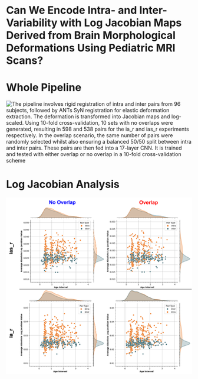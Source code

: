 # Can We Encode Intra- and Inter-Variability with Log Jacobian Maps Derived from Brain Morphological Deformations Using Pediatric MRI Scans?

# Whole Pipeline
![The pipeline involves rigid registration of intra and inter pairs from 96 subjects, followed by ANTs SyN registration for elastic deformation extraction. The deformation is transformed into Jacobian maps and log-scaled. Using 10-fold cross-validation, 10 sets with no overlaps were generated, resulting in 598 and 538 pairs for the ia\_r and ias\_r experiments respectively. In the overlap scenario, the same number of pairs were randomly selected whilst also ensuring a balanced 50/50 split between intra and inter pairs. These pairs are then fed into a 17-layer CNN. It is trained and tested with either overlap or no overlap in a 10-fold cross-validation scheme](images/schema-global.png)
# Log Jacobian Analysis
![Non-distinct distributions of the average absolute log Jacobian value amongst the selected pairs for both no overlap (left) and overlap (right) scenarios with regards to the age interval per pair colored by their pair type (or label). The ias_r experiment results are shown on top and ia_r on the bottom](images/logJac_age_interval_N_NO.png)
